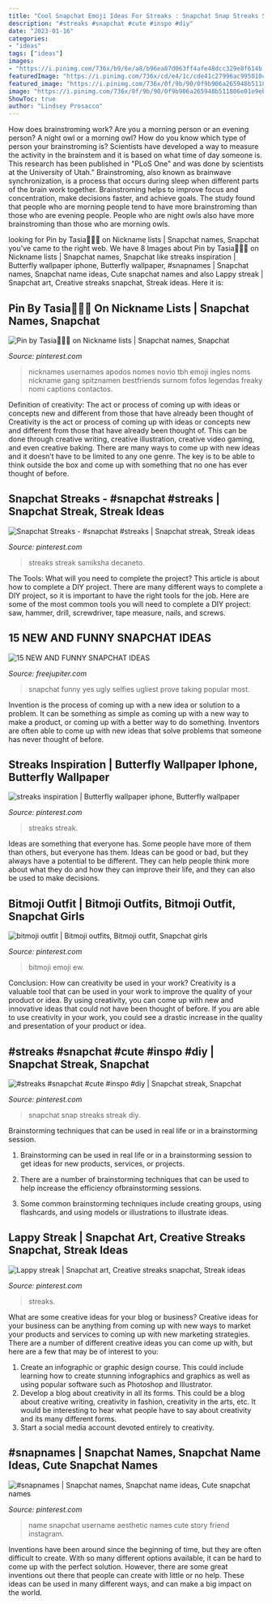 ```yaml
---
title: "Cool Snapchat Emoji Ideas For Streaks : Snapchat Snap Streaks Streak Diy"
description: "#streaks #snapchat #cute #inspo #diy"
date: "2023-01-16"
categories:
- "ideas"
tags: ["ideas"]
images:
- "https://i.pinimg.com/736x/b9/6e/a8/b96ea87d063ff4afe48dcc329e8f614b.jpg"
featuredImage: "https://i.pinimg.com/736x/cd/e4/1c/cde41c27996ac995010c2d1f7ce9a2ec.jpg"
featured_image: "https://i.pinimg.com/736x/0f/9b/90/0f9b906a265948b511806e01e9eb8018.jpg"
image: "https://i.pinimg.com/736x/0f/9b/90/0f9b906a265948b511806e01e9eb8018.jpg"
ShowToc: true
author: "Lindsey Prosacco"
---
```



How does brainstroming work?
Are you a morning person or an evening person? A night owl or a morning owl? How do you know which type of person your brainstroming is? Scientists have developed a way to measure the activity in the brainstem and it is based on what time of day someone is. This research has been published in "PLoS One" and was done by scientists at the University of Utah."
Brainstroming, also known as brainwave synchronization, is a process that occurs during sleep when different parts of the brain work together. Brainstroming helps to improve focus and concentration, make decisions faster, and achieve goals. The study found that people who are morning people tend to have more brainstroming than those who are evening people. People who are night owls also have more brainstroming than those who are morning owls.

	

		
looking for Pin by Tasia🏳️‍🌈💫 on Nickname lists | Snapchat names, Snapchat you've came to the right web. We have 8 Images about Pin by Tasia🏳️‍🌈💫 on Nickname lists | Snapchat names, Snapchat like streaks inspiration | Butterfly wallpaper iphone, Butterfly wallpaper, #snapnames | Snapchat names, Snapchat name ideas, Cute snapchat names and also Lappy streak | Snapchat art, Creative streaks snapchat, Streak ideas. Here it is:
		
    
## Pin By Tasia🏳️‍🌈💫 On Nickname Lists | Snapchat Names, Snapchat

<img loading=lazy src="https://i.pinimg.com/736x/b9/6e/a8/b96ea87d063ff4afe48dcc329e8f614b.jpg" onerror="this.onerror=null;this.src='https://tse2.mm.bing.net/th?id=OIP.UehC74OqXWHm_nbeu_DZ1QHaNK&amp;pid=15.1';" alt="Pin by Tasia🏳️‍🌈💫 on Nickname lists | Snapchat names, Snapchat">

_Source: pinterest.com_

>nicknames usernames apodos nomes novio tbh emoji ingles noms nickname gang spitznamen bestfriends surnom fofos legendas freaky nomi captions contactos. 

	

Definition of creativity: The act or process of coming up with ideas or concepts new and different from those that have already been thought of
Creativity is the act or process of coming up with ideas or concepts new and different from those that have already been thought of. This can be done through creative writing, creative illustration, creative video gaming, and even creative baking. There are many ways to come up with new ideas and it doesn’t have to be limited to any one genre. The key is to be able to think outside the box and come up with something that no one has ever thought of before.

    
## Snapchat Streaks - #snapchat #streaks | Snapchat Streak, Streak Ideas

<img loading=lazy src="https://i.pinimg.com/736x/11/29/d5/1129d59618ef1a35d24b88ad4280afcb.jpg" onerror="this.onerror=null;this.src='https://tse4.mm.bing.net/th?id=OIP.8UpdO1S8x7ssh9lhZoaH1AHaNK&amp;pid=15.1';" alt="Snapchat Streaks - #snapchat #streaks | Snapchat streak, Streak ideas">

_Source: pinterest.com_

>streaks streak samiksha decaneto. 

	

The Tools: What will you need to complete the project?
This article is about how to complete a DIY project. There are many different ways to complete a DIY project, so it is important to have the right tools for the job. Here are some of the most common tools you will need to complete a DIY project: saw, hammer, drill, screwdriver, tape measure, nails, and screws.

    
## 15 NEW AND FUNNY SNAPCHAT IDEAS

<img loading=lazy src="http://www.freejupiter.com/wp-content/uploads/2017/05/NEW-AND-FUNNY-SNAPCHAT-IDEAS3.png" onerror="this.onerror=null;this.src='https://tse1.mm.bing.net/th?id=OIP.ojGaUAYMJT1t3TfwyrMbGwHaNK&amp;pid=15.1';" alt="15 NEW AND FUNNY SNAPCHAT IDEAS">

_Source: freejupiter.com_

>snapchat funny yes ugly selfies ugliest prove taking popular most. 

	

Invention is the process of coming up with a new idea or solution to a problem. It can be something as simple as coming up with a new way to make a product, or coming up with a better way to do something. Inventors are often able to come up with new ideas that solve problems that someone has never thought of before.

    
## Streaks Inspiration | Butterfly Wallpaper Iphone, Butterfly Wallpaper

<img loading=lazy src="https://i.pinimg.com/736x/cd/e4/1c/cde41c27996ac995010c2d1f7ce9a2ec.jpg" onerror="this.onerror=null;this.src='https://tse3.mm.bing.net/th?id=OIP.5NOM8cfrt6-u0vD-14Ny2AHaNK&amp;pid=15.1';" alt="streaks inspiration | Butterfly wallpaper iphone, Butterfly wallpaper">

_Source: pinterest.com_

>streaks streak. 

	

Ideas are something that everyone has. Some people have more of them than others, but everyone has them. Ideas can be good or bad, but they always have a potential to be different. They can help people think more about what they do and how they can improve their life, and they can also be used to make decisions.

    
## Bitmoji Outfit | Bitmoji Outfits, Bitmoji Outfit, Snapchat Girls

<img loading=lazy src="https://i.pinimg.com/736x/b8/bb/fc/b8bbfca9bb71c46c55caf05ab412c3e3.jpg" onerror="this.onerror=null;this.src='https://tse3.mm.bing.net/th?id=OIP.B7ez5ICN3TrGFHVUM5zAdwAAAA&amp;pid=15.1';" alt="bitmoji outfit | Bitmoji outfits, Bitmoji outfit, Snapchat girls">

_Source: pinterest.com_

>bitmoji emoji ew. 

	

Conclusion: How can creativity be used in your work?
Creativity is a valuable tool that can be used in your work to improve the quality of your product or idea. By using creativity, you can come up with new and innovative ideas that could not have been thought of before. If you are able to use creativity in your work, you could see a drastic increase in the quality and presentation of your product or idea.

    
## #streaks #snapchat #cute #inspo #diy | Snapchat Streak, Snapchat

<img loading=lazy src="https://i.pinimg.com/736x/c9/f5/41/c9f541ba3f9c1e86e6b1ba3d48826d4b.jpg" onerror="this.onerror=null;this.src='https://tse1.mm.bing.net/th?id=OIP.XMlki-2q7TgpyaBbjk5qDgHaNL&amp;pid=15.1';" alt="#streaks #snapchat #cute #inspo #diy | Snapchat streak, Snapchat">

_Source: pinterest.com_

>snapchat snap streaks streak diy. 

	

Brainstorming techniques that can be used in real life or in a brainstorming session.
1. Brainstorming can be used in real life or in a brainstorming session to get ideas for new products, services, or projects.
2. There are a number of brainstorming techniques that can be used to help increase the efficiency ofbrainstorming sessions.

3. Some common brainstorming techniques include creating groups, using flashcards, and using models or illustrations to illustrate ideas.

    
## Lappy Streak | Snapchat Art, Creative Streaks Snapchat, Streak Ideas

<img loading=lazy src="https://i.pinimg.com/736x/7a/6d/78/7a6d78584a7983667bb1f609138f2525.jpg" onerror="this.onerror=null;this.src='https://tse1.mm.bing.net/th?id=OIP.ReJvEj9nnAM-wQTENdLT5QAAAA&amp;pid=15.1';" alt="Lappy streak | Snapchat art, Creative streaks snapchat, Streak ideas">

_Source: pinterest.com_

>streaks. 

	

What are some creative ideas for your blog or business?
Creative ideas for your business can be anything from coming up with new ways to market your products and services to coming up with new marketing strategies. There are a number of different creative ideas you can come up with, but here are a few that may be of interest to you: 
1) Create an infographic or graphic design course. This could include learning how to create stunning infographics and graphics as well as using popular software such as Photoshop and Illustrator. 
2) Develop a blog about creativity in all its forms. This could be a blog about creative writing, creativity in fashion, creativity in the arts, etc. It would be interesting to hear what people have to say about creativity and its many different forms. 
3) Start a social media account devoted entirely to creativity.

    
## #snapnames | Snapchat Names, Snapchat Name Ideas, Cute Snapchat Names

<img loading=lazy src="https://i.pinimg.com/736x/0f/9b/90/0f9b906a265948b511806e01e9eb8018.jpg" onerror="this.onerror=null;this.src='https://tse2.mm.bing.net/th?id=OIP.12qZN9P_SRmuVUrr_qZ5YAHaNK&amp;pid=15.1';" alt="#snapnames | Snapchat names, Snapchat name ideas, Cute snapchat names">

_Source: pinterest.com_

>name snapchat username aesthetic names cute story friend instagram. 

	

Inventions have been around since the beginning of time, but they are often difficult to create. With so many different options available, it can be hard to come up with the perfect solution. However, there are some great inventions out there that people can create with little or no help. These ideas can be used in many different ways, and can make a big impact on the world.

